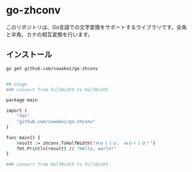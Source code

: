 # go-zhconv


このリポジトリは、Go言語での文字変換をサポートするライブラリです。全角と半角、カナの相互変換を行います。

## インストール

```sh
go get github.com/suwakei/go-zhconv


## Usage
### convert from FullWidth to HalfWidth

package main

import (
    "fmt"
    "github.com/suwakei/go-zhconv"
)

func main() {
    result := zhconv.ToHalfWidth("Ｈｅｌｌｏ， ｗｏｒｌｄ！")
    fmt.Println(result) // "Hello, world!"
}

### convert from HalfWidth to FullWidth
